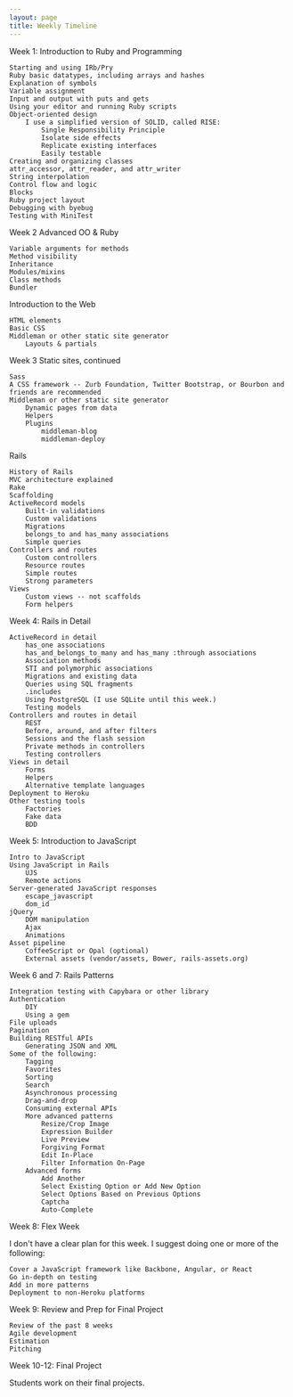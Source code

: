 ```yaml
---
layout: page
title: Weekly Timeline
---
```


Week 1: Introduction to Ruby and Programming

    Starting and using IRb/Pry
    Ruby basic datatypes, including arrays and hashes
    Explanation of symbols
    Variable assignment
    Input and output with puts and gets
    Using your editor and running Ruby scripts
    Object-oriented design
        I use a simplified version of SOLID, called RISE:
            Single Responsibility Principle
            Isolate side effects
            Replicate existing interfaces
            Easily testable
    Creating and organizing classes
    attr_accessor, attr_reader, and attr_writer
    String interpolation
    Control flow and logic
    Blocks
    Ruby project layout
    Debugging with byebug
    Testing with MiniTest

Week 2
Advanced OO & Ruby

    Variable arguments for methods
    Method visibility
    Inheritance
    Modules/mixins
    Class methods
    Bundler

Introduction to the Web

    HTML elements
    Basic CSS
    Middleman or other static site generator
        Layouts & partials

Week 3
Static sites, continued

    Sass
    A CSS framework -- Zurb Foundation, Twitter Bootstrap, or Bourbon and friends are recommended
    Middleman or other static site generator
        Dynamic pages from data
        Helpers
        Plugins
            middleman-blog
            middleman-deploy

Rails

    History of Rails
    MVC architecture explained
    Rake
    Scaffolding
    ActiveRecord models
        Built-in validations
        Custom validations
        Migrations
        belongs_to and has_many associations
        Simple queries
    Controllers and routes
        Custom controllers
        Resource routes
        Simple routes
        Strong parameters
    Views
        Custom views -- not scaffolds
        Form helpers

Week 4: Rails in Detail

    ActiveRecord in detail
        has_one associations
        has_and_belongs_to_many and has_many :through associations
        Association methods
        STI and polymorphic associations
        Migrations and existing data
        Queries using SQL fragments
        .includes
        Using PostgreSQL (I use SQLite until this week.)
        Testing models
    Controllers and routes in detail
        REST
        Before, around, and after filters
        Sessions and the flash session
        Private methods in controllers
        Testing controllers
    Views in detail
        Forms
        Helpers
        Alternative template languages
    Deployment to Heroku
    Other testing tools
        Factories
        Fake data
        BDD

Week 5: Introduction to JavaScript

    Intro to JavaScript
    Using JavaScript in Rails
        UJS
        Remote actions
    Server-generated JavaScript responses
        escape_javascript
        dom_id
    jQuery
        DOM manipulation
        Ajax
        Animations
    Asset pipeline
        CoffeeScript or Opal (optional)
        External assets (vendor/assets, Bower, rails-assets.org)

Week 6 and 7: Rails Patterns

    Integration testing with Capybara or other library
    Authentication
        DIY
        Using a gem
    File uploads
    Pagination
    Building RESTful APIs
        Generating JSON and XML
    Some of the following:
        Tagging
        Favorites
        Sorting
        Search
        Asynchronous processing
        Drag-and-drop
        Consuming external APIs
        More advanced patterns
            Resize/Crop Image
            Expression Builder
            Live Preview
            Forgiving Format
            Edit In-Place
            Filter Information On-Page
        Advanced forms
            Add Another
            Select Existing Option or Add New Option
            Select Options Based on Previous Options
            Captcha
            Auto-Complete

Week 8: Flex Week

I don't have a clear plan for this week. I suggest doing one or more of the following:

    Cover a JavaScript framework like Backbone, Angular, or React
    Go in-depth on testing
    Add in more patterns
    Deployment to non-Heroku platforms

Week 9: Review and Prep for Final Project

    Review of the past 8 weeks
    Agile development
    Estimation
    Pitching

Week 10-12: Final Project

Students work on their final projects.
